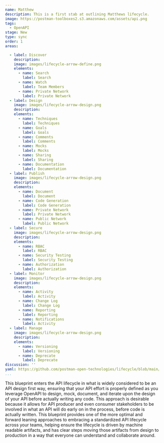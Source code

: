 ```yaml
---
name: Matthew
description: This is a first stab at outlining Matthews lifecycle.
image: https://postman-toolboxes2.s3.amazonaws.com/assets/api.png
tags:
  - OpenAPI
stage: New
type: sync
order: 1
areas:  

  - label: Discover
    description: 
    image: images/lifecycle-arrow-define.png
    elements:
      - name: Search
        label: Search
      - name: Watch
        label: Team Members       
      - name: Private Network
        label: Private Network
  - label: Design
    image: images/lifecycle-arrow-design.png
    description: 
    elements:
      - name: Techniques
        label: Techniques    
      - name: Goals
        label: Goals   
      - name: Comments
        label: Comments      
      - name: Mocks
        label: Mocks      
      - name: Sharing
        label: Sharing      
      - name: Documentation
        label: Documentation 
  - label: Publish
    image: images/lifecycle-arrow-design.png
    description: 
    elements:
      - name: Document
        label: Document      
      - name: Code Generation
        label: Code Generation   
      - name: Private Network
        label: Private Network   
      - name: Public Network
        label: Public Network     
  - label: Secure
    image: images/lifecycle-arrow-design.png
    description: 
    elements:
      - name: RBAC
        label: RBAC      
      - name: Security Testing
        label: Security Testing      
      - name: Authorization
        label: Authorization 
  - label: Monitor
    image: images/lifecycle-arrow-design.png
    description: 
    elements:
      - name: Activity
        label: Activity  
      - name: Change Log
        label: Change Log  
      - name: Reporting
        label: Reporting  
      - name: Notifications
        label: Activity                          
  - label: Manage
    image: images/lifecycle-arrow-design.png
    description: 
    elements:
      - name: Versioning
        label: Versioning
      - name: Deprecate
        label: Deprecate         
discussion: ''
yaml: https://github.com/postman-open-technologies/lifecycle/blob/main/_blueprints/matthew.md
...
```

This blueprint enters the API lifecycle in what is widely considered to be an API design first way, ensuring that your API effort is properly defined as you leverage OpenAPI to design, mock, document, and iterate upon the design of your API before actually writing any code. This approach is desirable because it allows for API producer and even consumer stakeholders to be involved in what an API will do early on in the process, before code is actually written. This blueprint provides one of the more optimal and forward leaning approaches to embracing a standardized API lifecycle across your teams, helping ensure the lifecycle is driven by machine readable artifacts, and has clear steps moving those artifacts from design to production in a way that everyone can understand and collaborate around.